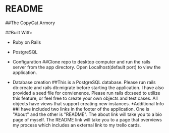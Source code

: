 # README

##The CopyCat Armory

##Built With:
* Ruby on Rails 
* PostgreSQL


* Configuration
##Clone repo to desktop computer and run the rails server from the app directory. Open Localhost(default port) to view the application.
* Database creation
##This is a PostgreSQL database. Please run rails db:create and rails db:migrate before starting the application. I have also provided a seed file for convienence. Please run rails db:seed to utilize this feature, or feel free to create your own objects and test cases. All objects have views that support creating new instances. 
*Additional Info
##I have included two links in the footer of the application. One is "About" and the other is "README". The about link will take you to a bio page of myself. The README link will take you to a page that overviews my process which includes an external link to my trello cards. 